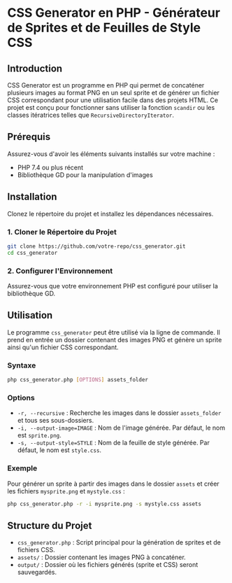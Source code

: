 # CSS Generator en PHP - Générateur de Sprites et de Feuilles de Style CSS

## Introduction
CSS Generator est un programme en PHP qui permet de concaténer plusieurs images au format PNG en un seul sprite et de générer un fichier CSS correspondant pour une utilisation facile dans des projets HTML. Ce projet est conçu pour fonctionner sans utiliser la fonction `scandir` ou les classes itératrices telles que `RecursiveDirectoryIterator`.

## Prérequis
Assurez-vous d'avoir les éléments suivants installés sur votre machine :
- PHP 7.4 ou plus récent
- Bibliothèque GD pour la manipulation d'images

## Installation
Clonez le répertoire du projet et installez les dépendances nécessaires.

### 1. Cloner le Répertoire du Projet
```bash
git clone https://github.com/votre-repo/css_generator.git
cd css_generator
```

### 2. Configurer l'Environnement
Assurez-vous que votre environnement PHP est configuré pour utiliser la bibliothèque GD.

## Utilisation
Le programme `css_generator` peut être utilisé via la ligne de commande. Il prend en entrée un dossier contenant des images PNG et génère un sprite ainsi qu'un fichier CSS correspondant.

### Syntaxe
```bash
php css_generator.php [OPTIONS] assets_folder
```

### Options
- `-r, --recursive` : Recherche les images dans le dossier `assets_folder` et tous ses sous-dossiers.
- `-i, --output-image=IMAGE` : Nom de l'image générée. Par défaut, le nom est `sprite.png`.
- `-s, --output-style=STYLE` : Nom de la feuille de style générée. Par défaut, le nom est `style.css`.

### Exemple
Pour générer un sprite à partir des images dans le dossier `assets` et créer les fichiers `mysprite.png` et `mystyle.css` :
```bash
php css_generator.php -r -i mysprite.png -s mystyle.css assets
```

## Structure du Projet
- `css_generator.php` : Script principal pour la génération de sprites et de fichiers CSS.
- `assets/` : Dossier contenant les images PNG à concaténer.
- `output/` : Dossier où les fichiers générés (sprite et CSS) seront sauvegardés.

